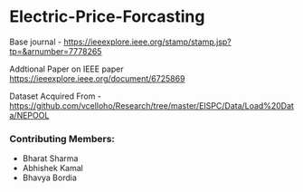 # Electric-Price-Forcasting

Base journal  -  https://ieeexplore.ieee.org/stamp/stamp.jsp?tp=&arnumber=7778265

Addtional Paper on IEEE paper https://ieeexplore.ieee.org/document/6725869

Dataset Acquired From - https://github.com/vcelloho/Research/tree/master/EISPC/Data/Load%20Data/NEPOOL

### Contributing Members:

- Bharat Sharma
- Abhishek Kamal
- Bhavya Bordia
